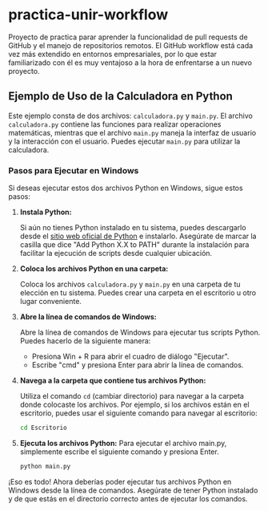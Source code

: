 # practica-unir-workflow
Proyecto de practica parar aprender la funcionalidad de pull requests de GitHub y el manejo de repositorios remotos. El GitHub workflow está cada vez más extendido en entornos empresariales, por lo que estar familiarizado con él es muy ventajoso a la hora de enfrentarse a un nuevo proyecto.

## Ejemplo de Uso de la Calculadora en Python

Este ejemplo consta de dos archivos: `calculadora.py` y `main.py`. El archivo `calculadora.py` contiene las funciones para realizar operaciones matemáticas, mientras que el archivo `main.py` maneja la interfaz de usuario y la interacción con el usuario. Puedes ejecutar `main.py` para utilizar la calculadora.

### Pasos para Ejecutar en Windows

Si deseas ejecutar estos dos archivos Python en Windows, sigue estos pasos:

1. **Instala Python:**

   Si aún no tienes Python instalado en tu sistema, puedes descargarlo desde el [sitio web oficial de Python](https://www.python.org/downloads/) e instalarlo. Asegúrate de marcar la casilla que dice "Add Python X.X to PATH" durante la instalación para facilitar la ejecución de scripts desde cualquier ubicación.

2. **Coloca los archivos Python en una carpeta:**

   Coloca los archivos `calculadora.py` y `main.py` en una carpeta de tu elección en tu sistema. Puedes crear una carpeta en el escritorio u otro lugar conveniente.

3. **Abre la línea de comandos de Windows:**

   Abre la línea de comandos de Windows para ejecutar tus scripts Python. Puedes hacerlo de la siguiente manera:

   - Presiona Win + R para abrir el cuadro de diálogo "Ejecutar".
   - Escribe "cmd" y presiona Enter para abrir la línea de comandos.

4. **Navega a la carpeta que contiene tus archivos Python:**

   Utiliza el comando `cd` (cambiar directorio) para navegar a la carpeta donde colocaste los archivos. Por ejemplo, si los archivos están en el escritorio, puedes usar el siguiente comando para navegar al escritorio:

   ```bash
   cd Escritorio

5. **Ejecuta los archivos Python:**
Para ejecutar el archivo main.py, simplemente escribe el siguiente comando y presiona Enter.
   ```bash
   python main.py
¡Eso es todo! Ahora deberías poder ejecutar tus archivos Python en Windows desde la línea de comandos. Asegúrate de tener Python instalado y de que estás en el directorio correcto antes de ejecutar los comandos.
